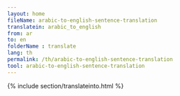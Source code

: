 ```yaml
---
layout: home
fileName: arabic-to-english-sentence-translation
translatein: arabic_to_english
from: ar
to: en
folderName : translate
lang: th
permalink: /th/arabic-to-english-sentence-translation
tool: arabic-to-english-sentence-translation
---
```

{% include section/translateinto.html %}